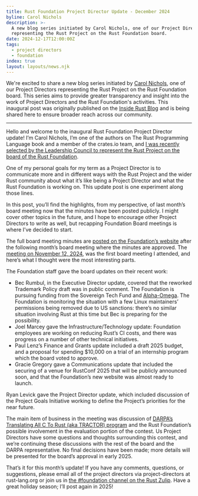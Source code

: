 ```yaml
---
title: Rust Foundation Project Director Update - December 2024
byline: Carol Nichols
description: >-
  A new blog series initiated by Carol Nichols, one of our Project Directors
  representing the Rust Project on the Rust Foundation board. 
date: 2024-12-17T12:00:00Z
tags:
  - project directors
  - foundation
index: true
layout: layouts/news.njk
---
```

We're excited to share a new blog series initiated by [Carol Nichols](https://foundation.rust-lang.org/news/announcing-the-rust-foundation-s-newest-project-director-carol-nichols/), one of our Project Directors representing the Rust Project on the Rust Foundation board. This series aims to provide greater transparency and insight into the work of Project Directors and the Rust Foundation's activities. This inaugural post was originally published on the [Inside Rust Blog](https://blog.rust-lang.org/inside-rust/2024/12/17/project-director-update.html) and is being shared here to ensure broader reach across our community.

---

Hello and welcome to the inaugural Rust Foundation Project Director update! I’m Carol Nichols, I’m one of the authors on The Rust Programming Language book and a member of the crates.io team, and [I was recently selected by the Leadership Council to represent the Rust Project on the board of the Rust Foundation](https://foundation.rust-lang.org/news/announcing-the-rust-foundation-s-newest-project-director-carol-nichols/).

One of my personal goals for my term as a Project Director is to communicate more and in different ways with the Rust Project and the wider Rust community about what it’s like being a Project Director and what the Rust Foundation is working on. This update post is one experiment along those lines.

In this post, you’ll find the highlights, from my perspective, of last month’s board meeting now that the minutes have been posted publicly. I might cover other topics in the future, and I hope to encourage other Project Directors to write as well, but recapping Foundation Board meetings is where I’ve decided to start.

The full board meeting minutes are [posted on the Foundation’s website](https://foundation.rust-lang.org/resources/) after the following month’s board meeting where the minutes are approved. The [meeting on November 12, 2024](https://foundation.rust-lang.org/static/minutes/2024-11-12-minutes.pdf), was the first board meeting I attended, and here’s what I thought were the most interesting parts.

The Foundation staff gave the board updates on their recent work:

* Bec Rumbul, in the Executive Director update, covered that the reworked Trademark Policy draft was in public comment. The Foundation is pursuing funding from the Sovereign Tech Fund and [Alpha-Omega](https://alpha-omega.dev/). The Foundation is monitoring the situation with a few Linux maintainers’ permissions being removed due to US sanctions: there’s no similar situation involving Rust at this time but Bec is preparing for the possibility.
* Joel Marcey gave the Infrastructure/Technology update: Foundation employees are working on reducing Rust’s CI costs, and there was progress on a number of other technical initiatives.
* Paul Lenz’s Finance and Grants update included a draft 2025 budget, and a proposal for spending $10,000 on a trial of an internship program which the board voted to approve.
* Gracie Gregory gave a Communications update that included the securing of a venue for RustConf 2025 that will be publicly announced soon, and that the Foundation’s new website was almost ready to launch.

Ryan Levick gave the Project Director update, which included discussion of the Project Goals Initiative working to define the Project’s priorities for the near future.

The main item of business in the meeting was discussion of [DARPA’s Translating All C To Rust (aka TRACTOR) program](https://www.darpa.mil/research/programs/translating-all-c-to-rust) and the Rust Foundation’s possible involvement in the evaluation portion of the contest. Us Project Directors have some questions and thoughts surrounding this contest, and we’re continuing these discussions with the rest of the board and the DARPA representative. No final decisions have been made; more details will be presented for the board’s approval in early 2025.

That’s it for this month’s update! If you have any comments, questions, or suggestions, please email all of the project directors via project-directors at rust-lang.org or join us in [the \#foundation channel on the Rust Zulip](https://rust-lang.zulipchat.com/#narrow/channel/335408-foundation). Have a great holiday season; I’ll post again in 2025!